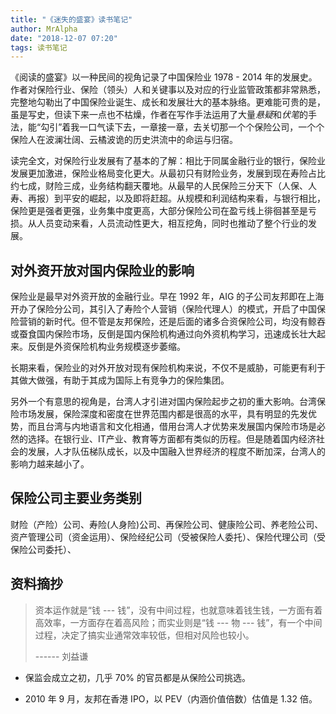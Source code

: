 ```yaml
---
title: "《迷失的盛宴》读书笔记"
author: MrAlpha
date: "2018-12-07 07:20"
tags: 读书笔记
---
```


《阅读的盛宴》以一种民间的视角记录了中国保险业 1978 - 2014 年的发展史。作者对保险行业、保险（领头）人和关键事以及对应的行业监管政策都非常熟悉，完整地勾勒出了中国保险业诞生、成长和发展壮大的基本脉络。更难能可贵的是，虽是写史，但读下来一点也不枯燥，作者在写作手法运用了大量*悬疑*和*伏笔*的手法，能“勾引”着我一口气读下去，一章接一章，去关切那一个个保险公司，一个个保险人在波澜壮阔、云橘波诡的历史洪流中的命运与归宿。

读完全文，对保险行业发展有了基本的了解：相比于同属金融行业的银行，保险业发展更加激进，保险业格局变化更大。从最初只有财险业务，发展到现在寿险占比约七成，财险三成，业务结构翻天覆地。从最早的人民保险三分天下（人保、人寿、再报）到平安的崛起，以及即将赶超。从规模和利润结构来看，与银行相比，保险更是强者更强，业务集中度更高，大部分保险公司在盈亏线上徘徊甚至是亏损。从人员变动来看，人员流动性更大，相互挖角，同时也推动了整个行业的发展。

## 对外资开放对国内保险业的影响

保险业是最早对外资开放的金融行业。早在 1992 年，AIG 的子公司友邦即在上海开办了保险分公司，其引入了寿险个人营销（保险代理人）的模式，开启了中国保险营销的新时代。但不管是友邦保险，还是后面的诸多合资保险公司，均没有鲸吞或蚕食国内保险市场，反倒是国内保险机构通过向外资机构学习，迅速成长壮大起来。反倒是外资保险机构业务规模逐步萎缩。

长期来看，保险业的对外开放对现有保险机构来说，不仅不是威胁，可能更有利于其做大做强，有助于其成为国际上有竞争力的保险集团。

另外一个有意思的视角是，台湾人才引进对国内保险起步之初的重大影响。台湾保险市场发展，保险深度和密度在世界范围内都是很高的水平，具有明显的先发优势，而且台湾与内地语言和文化相通，借用台湾人才优势来发展国内保险市场是必然的选择。在银行业、IT产业、教育等方面都有类似的历程。但是随着国内经济社会的发展，人才队伍梯队成长，以及中国融入世界经济的程度不断加深，台湾人的影响力越来越小了。

## 保险公司主要业务类别

财险（产险）公司、寿险(人身险)公司、再保险公司、健康险公司、养老险公司、资产管理公司（资金运用）、保险经纪公司（受被保险人委托）、保险代理公司（受保险公司委托）、


## 资料摘抄

> 资本运作就是“钱 --- 钱”，没有中间过程，也就意味着钱生钱，一方面有着高效率，一方面存在着高风险；而实业则是“钱 --- 物 --- 钱”，有一个中间过程，决定了搞实业通常效率较低，但相对风险也较小。
>
>   ------ 刘益谦

- 保监会成立之初，几乎 70% 的官员都是从保险公司挑选。

- 2010 年 9 月，友邦在香港 IPO，以 PEV（内涵价值倍数）估值是 1.32 倍。
